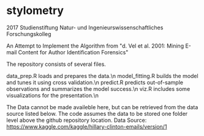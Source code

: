 # stylometry
2017 Studienstiftung Natur- und Ingenieurswissenschaftliches Forschungskolleg

An Attempt to Implement the Algorithm from "d. Vel et al. 2001: Mining E-mail Content for Author Identification Forensics"

The repository consists of several files. 

data_prep.R loads and prepares the data.\n
model_fitting.R builds the model and tunes it using cross validation.\n
predict.R predicts out-of-sample observations and summarizes the model success.\n
viz.R includes some visualizations for the presentation.\n

The Data cannot be made availeble here, but can be retrieved from the data source listed below.
The code assumes the data to be stored one folder level above the github repository location. 
Data Source: https://www.kaggle.com/kaggle/hillary-clinton-emails/version/1
